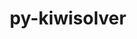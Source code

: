 ---
title: "py-kiwisolver"
layout: cache
categories: [package, develop]
meta: {"compilers": ["apple-clang@16.0.0", "gcc@11.1.0", "gcc@11.4.0", "gcc@13.2.0", "gcc@7.5.0", "intel-oneapi-compilers@2025.1.0"], "num_specs": 231, "num_specs_by_stack": {"data-vis-sdk": 18, "e4s-neoverse-v2": 36, "e4s-oneapi": 21, "e4s-rocm-external": 17, "hep": 21, "ml-darwin-aarch64-mps": 16, "ml-linux-aarch64-cpu": 18, "ml-linux-aarch64-cuda": 17, "ml-linux-x86_64-cpu": 17, "ml-linux-x86_64-cuda": 17, "radiuss": 18, "root": 231}, "oss": ["sequoia", "ubuntu18.04", "ubuntu20.04", "ubuntu22.04", "ubuntu24.04"], "platforms": ["darwin", "linux"], "stacks": ["data-vis-sdk", "e4s-neoverse-v2", "e4s-oneapi", "e4s-rocm-external", "hep", "ml-darwin-aarch64-mps", "ml-linux-aarch64-cpu", "ml-linux-aarch64-cuda", "ml-linux-x86_64-cpu", "ml-linux-x86_64-cuda", "radiuss", "root"], "targets": ["aarch64", "neoverse_v2", "x86_64_v3"], "versions": ["1.3.2", "1.4.8"]}
spec_details: [{"compiler": "intel-oneapi-compilers@2025.1.0", "hash": "222hm52f327ueoqvpzmkhxdfhthaye7q", "os": "ubuntu22.04", "platform": "linux", "size": "-", "stacks": ["e4s-oneapi", "root"], "target": "x86_64_v3", "variants": ["build_system=python_pip"], "versions": ["1.3.2"]}, {"compiler": "gcc@11.4.0", "hash": "22ic5zxxqjfqn3axjmutdqtbv7snd3wo", "os": "ubuntu22.04", "platform": "linux", "size": "-", "stacks": ["e4s-neoverse-v2", "root"], "target": "neoverse_v2", "variants": ["build_system=python_pip"], "versions": ["1.4.8"]}, {"compiler": "gcc@11.4.0", "hash": "24d5wtvwb6wgkpepnruopy5lfov7bbfx", "os": "ubuntu22.04", "platform": "linux", "size": "-", "stacks": ["root"], "target": "x86_64_v3", "variants": ["build_system=python_pip"], "versions": ["1.4.8"]}, {"compiler": "gcc@13.2.0", "hash": "2ffej4tlxbfpftcwcigqy3muv6phrgam", "os": "ubuntu24.04", "platform": "linux", "size": "-", "stacks": ["ml-linux-x86_64-cpu", "ml-linux-x86_64-cuda", "root"], "target": "x86_64_v3", "variants": ["build_system=python_pip"], "versions": ["1.4.8"]}, {"compiler": "gcc@11.4.0", "hash": "2hytec4l5rj3xa2ledoabllz43bmccb7", "os": "ubuntu22.04", "platform": "linux", "size": "-", "stacks": ["root"], "target": "x86_64_v3", "variants": ["build_system=python_pip"], "versions": ["1.4.8"]}, {"compiler": "gcc@11.4.0", "hash": "2mzdgewz4pt7ncjixf5izsymr4dkzk65", "os": "ubuntu22.04", "platform": "linux", "size": "-", "stacks": ["e4s-rocm-external", "root"], "target": "x86_64_v3", "variants": ["build_system=python_pip"], "versions": ["1.4.8"]}, {"compiler": "gcc@11.4.0", "hash": "2omsb32vajj4fuevx5miwcdj7deguckn", "os": "ubuntu22.04", "platform": "linux", "size": "-", "stacks": ["root"], "target": "x86_64_v3", "variants": ["build_system=python_pip"], "versions": ["1.4.8"]}, {"compiler": "gcc@11.4.0", "hash": "2t5j5jk4onq2sb2ahub22sy6vdk6nw4l", "os": "ubuntu22.04", "platform": "linux", "size": "-", "stacks": ["e4s-neoverse-v2", "root"], "target": "neoverse_v2", "variants": ["build_system=python_pip"], "versions": ["1.4.8"]}, {"compiler": "intel-oneapi-compilers@2025.1.0", "hash": "2vvquix4ljcn6mb57hnzv7jlfrrlyqo4", "os": "ubuntu22.04", "platform": "linux", "size": "-", "stacks": ["e4s-oneapi", "root"], "target": "x86_64_v3", "variants": ["build_system=python_pip"], "versions": ["1.4.8"]}, {"compiler": "apple-clang@16.0.0", "hash": "2xs4a2gcxl7dfmneximsm2wgbm6pv7v6", "os": "sequoia", "platform": "darwin", "size": "-", "stacks": ["ml-darwin-aarch64-mps", "root"], "target": "aarch64", "variants": ["build_system=python_pip"], "versions": ["1.4.8"]}, {"compiler": "gcc@11.4.0", "hash": "34kb2j3633byh7e3req57x3pa72iddvk", "os": "ubuntu22.04", "platform": "linux", "size": "-", "stacks": ["root"], "target": "x86_64_v3", "variants": ["build_system=python_pip"], "versions": ["1.4.8"]}, {"compiler": "gcc@11.4.0", "hash": "3bubgi6dwk2m5ey7zekaqekupqmizvlr", "os": "ubuntu22.04", "platform": "linux", "size": "-", "stacks": ["e4s-neoverse-v2", "root"], "target": "neoverse_v2", "variants": ["build_system=python_pip"], "versions": ["1.4.8"]}, {"compiler": "gcc@11.4.0", "hash": "3tg4rifjtx3bdkbbfxgwlmm77tqvt73i", "os": "ubuntu22.04", "platform": "linux", "size": "-", "stacks": ["e4s-neoverse-v2", "root"], "target": "neoverse_v2", "variants": ["build_system=python_pip"], "versions": ["1.4.8"]}, {"compiler": "gcc@11.1.0", "hash": "3tk57ichtdmql3fnd4rlqs6ufv24dvm6", "os": "ubuntu20.04", "platform": "linux", "size": "-", "stacks": ["data-vis-sdk", "root"], "target": "x86_64_v3", "variants": ["build_system=python_pip"], "versions": ["1.4.8"]}, {"compiler": "gcc@11.4.0", "hash": "4454wywomgddongqsyn52ti6dipkwyly", "os": "ubuntu22.04", "platform": "linux", "size": "-", "stacks": ["e4s-rocm-external", "root"], "target": "x86_64_v3", "variants": ["build_system=python_pip"], "versions": ["1.4.8"]}, {"compiler": "gcc@11.4.0", "hash": "465jb4qup35xeqfhioe6rtiys3kjfw6m", "os": "ubuntu22.04", "platform": "linux", "size": "-", "stacks": ["root"], "target": "x86_64_v3", "variants": ["build_system=python_pip"], "versions": ["1.4.8"]}, {"compiler": "gcc@7.5.0", "hash": "4fqttnr5pwygen5sm5dnbvhaptzlwj2h", "os": "ubuntu18.04", "platform": "linux", "size": "-", "stacks": ["radiuss", "root"], "target": "x86_64_v3", "variants": ["build_system=python_pip"], "versions": ["1.4.8"]}, {"compiler": "gcc@11.4.0", "hash": "4hp5trkz3qmjln2wkg4dgi6x5fj2an54", "os": "ubuntu22.04", "platform": "linux", "size": "-", "stacks": ["root"], "target": "x86_64_v3", "variants": ["build_system=python_pip"], "versions": ["1.4.8"]}, {"compiler": "intel-oneapi-compilers@2025.1.0", "hash": "4iivfrp6yalfmmomi7ifbxxbhcaaqfqf", "os": "ubuntu22.04", "platform": "linux", "size": "-", "stacks": ["e4s-oneapi", "root"], "target": "x86_64_v3", "variants": ["build_system=python_pip"], "versions": ["1.3.2"]}, {"compiler": "gcc@11.4.0", "hash": "4knaadcafqou624wer7lo3v4jxmf4zs3", "os": "ubuntu22.04", "platform": "linux", "size": "-", "stacks": ["e4s-rocm-external", "root"], "target": "x86_64_v3", "variants": ["build_system=python_pip"], "versions": ["1.4.8"]}, {"compiler": "gcc@11.4.0", "hash": "4yralaqawftjgm5f6ybvjni4u7btkgnx", "os": "ubuntu22.04", "platform": "linux", "size": "-", "stacks": ["root"], "target": "x86_64_v3", "variants": ["build_system=python_pip"], "versions": ["1.4.8"]}, {"compiler": "intel-oneapi-compilers@2025.1.0", "hash": "53jokzg2qrk367zwjhtyqqgqgc73uspg", "os": "ubuntu22.04", "platform": "linux", "size": "-", "stacks": ["e4s-oneapi", "root"], "target": "x86_64_v3", "variants": ["build_system=python_pip"], "versions": ["1.4.8"]}, {"compiler": "gcc@13.2.0", "hash": "5amfmjdkwt7lwbmnlucib5rewtwbehvw", "os": "ubuntu24.04", "platform": "linux", "size": "-", "stacks": ["ml-linux-aarch64-cpu", "ml-linux-aarch64-cuda", "root"], "target": "aarch64", "variants": ["build_system=python_pip"], "versions": ["1.4.8"]}, {"compiler": "gcc@13.2.0", "hash": "5cinsbqhrf32w22kvxf42vl456xvld6y", "os": "ubuntu24.04", "platform": "linux", "size": "-", "stacks": ["ml-linux-aarch64-cpu", "ml-linux-aarch64-cuda", "root"], "target": "aarch64", "variants": ["build_system=python_pip"], "versions": ["1.4.8"]}, {"compiler": "gcc@11.4.0", "hash": "5ddj6bs7hal6krhjv7swosj6e5idpk76", "os": "ubuntu22.04", "platform": "linux", "size": "-", "stacks": ["e4s-neoverse-v2", "root"], "target": "neoverse_v2", "variants": ["build_system=python_pip"], "versions": ["1.4.8"]}, {"compiler": "gcc@11.4.0", "hash": "5prm2nu5xsafdo6mnt4mztiydjvwwsjs", "os": "ubuntu22.04", "platform": "linux", "size": "-", "stacks": ["root"], "target": "x86_64_v3", "variants": ["build_system=python_pip"], "versions": ["1.4.8"]}, {"compiler": "gcc@11.4.0", "hash": "5xtiuvkjgfe2ck4l6vr3zktqifi4wm3i", "os": "ubuntu22.04", "platform": "linux", "size": "-", "stacks": ["hep", "root"], "target": "x86_64_v3", "variants": ["build_system=python_pip"], "versions": ["1.4.8"]}, {"compiler": "intel-oneapi-compilers@2025.1.0", "hash": "65q4ojvfnsji5xl4oqsxcxgh3qmlefvm", "os": "ubuntu22.04", "platform": "linux", "size": "-", "stacks": ["e4s-oneapi", "root"], "target": "x86_64_v3", "variants": ["build_system=python_pip"], "versions": ["1.3.2"]}, {"compiler": "gcc@11.4.0", "hash": "6e75cw2dw7uvc6qj2za5nvv7vylxuycw", "os": "ubuntu22.04", "platform": "linux", "size": "-", "stacks": ["e4s-neoverse-v2", "root"], "target": "neoverse_v2", "variants": ["build_system=python_pip"], "versions": ["1.4.8"]}, {"compiler": "gcc@11.4.0", "hash": "6gomnctgzzs5t2xxsf5snobuo3eo7ben", "os": "ubuntu22.04", "platform": "linux", "size": "-", "stacks": ["root"], "target": "x86_64_v3", "variants": ["build_system=python_pip"], "versions": ["1.4.8"]}, {"compiler": "gcc@13.2.0", "hash": "6hqfoq4dpu5kcrkvhe74p653p7zsr3mz", "os": "ubuntu24.04", "platform": "linux", "size": "-", "stacks": ["ml-linux-aarch64-cpu", "ml-linux-aarch64-cuda", "root"], "target": "aarch64", "variants": ["build_system=python_pip"], "versions": ["1.4.8"]}, {"compiler": "intel-oneapi-compilers@2025.1.0", "hash": "6kiokrcupyahy3ejaykctkgzalx3hna3", "os": "ubuntu22.04", "platform": "linux", "size": "-", "stacks": ["e4s-oneapi", "root"], "target": "x86_64_v3", "variants": ["build_system=python_pip"], "versions": ["1.4.8"]}, {"compiler": "gcc@11.4.0", "hash": "6r5a7erj5cjejhxxhpgu6jgm2jzolcgd", "os": "ubuntu22.04", "platform": "linux", "size": "-", "stacks": ["hep", "root"], "target": "x86_64_v3", "variants": ["build_system=python_pip"], "versions": ["1.4.8"]}, {"compiler": "gcc@13.2.0", "hash": "74jky6dl2yjydmv7ae7iddtihbb2d7yu", "os": "ubuntu24.04", "platform": "linux", "size": "-", "stacks": ["ml-linux-x86_64-cpu", "ml-linux-x86_64-cuda", "root"], "target": "x86_64_v3", "variants": ["build_system=python_pip"], "versions": ["1.4.8"]}, {"compiler": "intel-oneapi-compilers@2025.1.0", "hash": "75ipr3tjn4afmlrpkswcwq4pjkyodowx", "os": "ubuntu22.04", "platform": "linux", "size": "-", "stacks": ["e4s-oneapi", "root"], "target": "x86_64_v3", "variants": ["build_system=python_pip"], "versions": ["1.3.2"]}, {"compiler": "intel-oneapi-compilers@2025.1.0", "hash": "7ayu3prx7zypxrhohbfw54qbarv72tlm", "os": "ubuntu22.04", "platform": "linux", "size": "-", "stacks": ["e4s-oneapi", "root"], "target": "x86_64_v3", "variants": ["build_system=python_pip"], "versions": ["1.4.8"]}, {"compiler": "gcc@11.4.0", "hash": "7cu4fzc7md2l3rnjkyqcp7pkvztaum6r", "os": "ubuntu22.04", "platform": "linux", "size": "-", "stacks": ["e4s-neoverse-v2", "root"], "target": "neoverse_v2", "variants": ["build_system=python_pip"], "versions": ["1.4.8"]}, {"compiler": "gcc@13.2.0", "hash": "7h7gcxriudjvrgr42gu2u4f23ov57khp", "os": "ubuntu24.04", "platform": "linux", "size": "-", "stacks": ["ml-linux-aarch64-cpu", "ml-linux-aarch64-cuda", "root"], "target": "aarch64", "variants": ["build_system=python_pip"], "versions": ["1.4.8"]}, {"compiler": "gcc@11.1.0", "hash": "7i5egxhbmcd2pgcxfk7laafrpz5n5et5", "os": "ubuntu20.04", "platform": "linux", "size": "-", "stacks": ["data-vis-sdk", "root"], "target": "x86_64_v3", "variants": ["build_system=python_pip"], "versions": ["1.4.8"]}, {"compiler": "gcc@13.2.0", "hash": "7qdwikbvcysbvmp5uyx3pvnfb7p5gul4", "os": "ubuntu24.04", "platform": "linux", "size": "-", "stacks": ["ml-linux-x86_64-cpu", "ml-linux-x86_64-cuda", "root"], "target": "x86_64_v3", "variants": ["build_system=python_pip"], "versions": ["1.4.8"]}, {"compiler": "gcc@11.4.0", "hash": "7swbndibyqoyxsmuurayg7mfkbbrlgos", "os": "ubuntu22.04", "platform": "linux", "size": "-", "stacks": ["e4s-neoverse-v2", "root"], "target": "neoverse_v2", "variants": ["build_system=python_pip"], "versions": ["1.4.8"]}, {"compiler": "gcc@7.5.0", "hash": "7t6okpuciutiicvn6ocxz23mysxtlbr2", "os": "ubuntu18.04", "platform": "linux", "size": "-", "stacks": ["radiuss", "root"], "target": "x86_64_v3", "variants": ["build_system=python_pip"], "versions": ["1.4.8"]}, {"compiler": "apple-clang@16.0.0", "hash": "7wnwf4daav7stiyjep4ik3czirj3kvjr", "os": "sequoia", "platform": "darwin", "size": "-", "stacks": ["ml-darwin-aarch64-mps", "root"], "target": "aarch64", "variants": ["build_system=python_pip"], "versions": ["1.4.8"]}, {"compiler": "gcc@11.4.0", "hash": "7wudihxipolidw6qq6ce5ge3mat43jwz", "os": "ubuntu22.04", "platform": "linux", "size": "-", "stacks": ["root"], "target": "x86_64_v3", "variants": ["build_system=python_pip"], "versions": ["1.4.8"]}, {"compiler": "gcc@11.4.0", "hash": "a2egofreqxxq7wrcxvzvl6lzskasktlw", "os": "ubuntu22.04", "platform": "linux", "size": "-", "stacks": ["hep", "root"], "target": "x86_64_v3", "variants": ["build_system=python_pip"], "versions": ["1.4.8"]}, {"compiler": "gcc@11.4.0", "hash": "ahthzlsxd4fvzk2bjpppy24vrc2rgodm", "os": "ubuntu22.04", "platform": "linux", "size": "-", "stacks": ["hep", "root"], "target": "x86_64_v3", "variants": ["build_system=python_pip"], "versions": ["1.4.8"]}, {"compiler": "gcc@7.5.0", "hash": "aphshdormjtjbf4uhndwag2whu66nawt", "os": "ubuntu18.04", "platform": "linux", "size": "-", "stacks": ["radiuss", "root"], "target": "x86_64_v3", "variants": ["build_system=python_pip"], "versions": ["1.4.8"]}, {"compiler": "gcc@11.4.0", "hash": "baczadk6hflxave4bepjo6hgvvlw3i6m", "os": "ubuntu22.04", "platform": "linux", "size": "-", "stacks": ["root"], "target": "x86_64_v3", "variants": ["build_system=python_pip"], "versions": ["1.4.8"]}, {"compiler": "gcc@13.2.0", "hash": "bfjwvwusvq3lnyptxvk5kh6rcv7hmxpn", "os": "ubuntu24.04", "platform": "linux", "size": "-", "stacks": ["ml-linux-aarch64-cpu", "ml-linux-aarch64-cuda", "root"], "target": "aarch64", "variants": ["build_system=python_pip"], "versions": ["1.4.8"]}, {"compiler": "apple-clang@16.0.0", "hash": "bh5cu2awful5cggyxpuin6s53jebonsr", "os": "sequoia", "platform": "darwin", "size": "-", "stacks": ["ml-darwin-aarch64-mps", "root"], "target": "aarch64", "variants": ["build_system=python_pip"], "versions": ["1.4.8"]}, {"compiler": "gcc@11.4.0", "hash": "bh5lixy5v4wti273j2q2mdxsz2awynro", "os": "ubuntu22.04", "platform": "linux", "size": "-", "stacks": ["e4s-neoverse-v2", "root"], "target": "neoverse_v2", "variants": ["build_system=python_pip"], "versions": ["1.4.8"]}, {"compiler": "gcc@11.4.0", "hash": "bq3rz37hsp522eearwaucpbal77z2yfe", "os": "ubuntu22.04", "platform": "linux", "size": "-", "stacks": ["root"], "target": "x86_64_v3", "variants": ["build_system=python_pip"], "versions": ["1.4.8"]}, {"compiler": "gcc@13.2.0", "hash": "bq7josfcccj4t4qh3xo6yr3gewvj47pg", "os": "ubuntu24.04", "platform": "linux", "size": "-", "stacks": ["ml-linux-aarch64-cpu", "ml-linux-aarch64-cuda", "root"], "target": "aarch64", "variants": ["build_system=python_pip"], "versions": ["1.4.8"]}, {"compiler": "gcc@13.2.0", "hash": "br4vbk7fhy72lq6oirx7yoehcikkgjlq", "os": "ubuntu24.04", "platform": "linux", "size": "-", "stacks": ["ml-linux-x86_64-cpu", "ml-linux-x86_64-cuda", "root"], "target": "x86_64_v3", "variants": ["build_system=python_pip"], "versions": ["1.4.8"]}, {"compiler": "gcc@11.1.0", "hash": "ca3qvne655souov73anq4g3gbrwmjx6y", "os": "ubuntu20.04", "platform": "linux", "size": "-", "stacks": ["data-vis-sdk", "root"], "target": "x86_64_v3", "variants": ["build_system=python_pip"], "versions": ["1.4.8"]}, {"compiler": "gcc@13.2.0", "hash": "cawxmhrh32fjlhhjefrigzmkbh3vxtqk", "os": "ubuntu24.04", "platform": "linux", "size": "-", "stacks": ["ml-linux-x86_64-cpu", "ml-linux-x86_64-cuda", "root"], "target": "x86_64_v3", "variants": ["build_system=python_pip"], "versions": ["1.4.8"]}, {"compiler": "gcc@11.4.0", "hash": "cjz66lbgf4gqwx7hptxh7kg3e7rja4sz", "os": "ubuntu22.04", "platform": "linux", "size": "-", "stacks": ["hep", "root"], "target": "x86_64_v3", "variants": ["build_system=python_pip"], "versions": ["1.4.8"]}, {"compiler": "gcc@7.5.0", "hash": "clljjyzt6x6qwc6pfow76ycjs6y4mxlq", "os": "ubuntu18.04", "platform": "linux", "size": "-", "stacks": ["radiuss", "root"], "target": "x86_64_v3", "variants": ["build_system=python_pip"], "versions": ["1.4.8"]}, {"compiler": "gcc@11.4.0", "hash": "clnfltqe7ifvztwvkdoowjarps3al57e", "os": "ubuntu22.04", "platform": "linux", "size": "-", "stacks": ["e4s-neoverse-v2", "root"], "target": "neoverse_v2", "variants": ["build_system=python_pip"], "versions": ["1.4.8"]}, {"compiler": "gcc@11.4.0", "hash": "cmaqjcjjnfbhoainhgc24cu6b5detp2r", "os": "ubuntu22.04", "platform": "linux", "size": "-", "stacks": ["e4s-neoverse-v2", "root"], "target": "neoverse_v2", "variants": ["build_system=python_pip"], "versions": ["1.4.8"]}, {"compiler": "apple-clang@16.0.0", "hash": "cyqrzcnbmizxt25lxcpluf2mhui2fiqz", "os": "sequoia", "platform": "darwin", "size": "-", "stacks": ["ml-darwin-aarch64-mps", "root"], "target": "aarch64", "variants": ["build_system=python_pip"], "versions": ["1.4.8"]}, {"compiler": "gcc@11.4.0", "hash": "d22glwl4gpl4ykmhtnbyozoh3lby232z", "os": "ubuntu22.04", "platform": "linux", "size": "-", "stacks": ["e4s-neoverse-v2", "root"], "target": "neoverse_v2", "variants": ["build_system=python_pip"], "versions": ["1.4.8"]}, {"compiler": "gcc@11.4.0", "hash": "dbz6u3k3ojphu32mt5opqmtzpvjfh4xt", "os": "ubuntu22.04", "platform": "linux", "size": "-", "stacks": ["root"], "target": "x86_64_v3", "variants": ["build_system=python_pip"], "versions": ["1.4.8"]}, {"compiler": "gcc@11.1.0", "hash": "dgmdyjf33guyaohfxcipmsyfn73sc4kd", "os": "ubuntu20.04", "platform": "linux", "size": "-", "stacks": ["data-vis-sdk", "root"], "target": "x86_64_v3", "variants": ["build_system=python_pip"], "versions": ["1.4.8"]}, {"compiler": "apple-clang@16.0.0", "hash": "dlaa6rbxjguwdtjseyf57i3i2cnmjqne", "os": "sequoia", "platform": "darwin", "size": "-", "stacks": ["ml-darwin-aarch64-mps", "root"], "target": "aarch64", "variants": ["build_system=python_pip"], "versions": ["1.4.8"]}, {"compiler": "gcc@11.4.0", "hash": "dnuyylw3tukbfkwsl7i7sbxv4ey6curp", "os": "ubuntu22.04", "platform": "linux", "size": "-", "stacks": ["hep", "root"], "target": "x86_64_v3", "variants": ["build_system=python_pip"], "versions": ["1.4.8"]}, {"compiler": "gcc@11.4.0", "hash": "dpxvenozyjbsfza6sknxi23ufrj5dzry", "os": "ubuntu22.04", "platform": "linux", "size": "-", "stacks": ["e4s-neoverse-v2", "root"], "target": "neoverse_v2", "variants": ["build_system=python_pip"], "versions": ["1.4.8"]}, {"compiler": "gcc@11.4.0", "hash": "dtpimvemihena5b7ak5xc7d3z6fk4b5z", "os": "ubuntu22.04", "platform": "linux", "size": "-", "stacks": ["hep", "root"], "target": "x86_64_v3", "variants": ["build_system=python_pip"], "versions": ["1.4.8"]}, {"compiler": "apple-clang@16.0.0", "hash": "dzu3wg3qa5yrppiiivrfynplqi5p6ytb", "os": "sequoia", "platform": "darwin", "size": "-", "stacks": ["ml-darwin-aarch64-mps", "root"], "target": "aarch64", "variants": ["build_system=python_pip"], "versions": ["1.4.8"]}, {"compiler": "gcc@11.1.0", "hash": "e32ugk4ikf5opc3maj462pfgzlumydo6", "os": "ubuntu20.04", "platform": "linux", "size": "-", "stacks": ["data-vis-sdk", "root"], "target": "x86_64_v3", "variants": ["build_system=python_pip"], "versions": ["1.4.8"]}, {"compiler": "apple-clang@16.0.0", "hash": "e4tv6e6hz5g7jfs6ops4fvt7i42laeuz", "os": "sequoia", "platform": "darwin", "size": "-", "stacks": ["ml-darwin-aarch64-mps", "root"], "target": "aarch64", "variants": ["build_system=python_pip"], "versions": ["1.4.8"]}, {"compiler": "gcc@11.4.0", "hash": "eljeinyfzirzukxy3wicbnfvskrcil3d", "os": "ubuntu22.04", "platform": "linux", "size": "-", "stacks": ["hep", "root"], "target": "x86_64_v3", "variants": ["build_system=python_pip"], "versions": ["1.4.8"]}, {"compiler": "gcc@7.5.0", "hash": "eoqb6oq46dfmmrfjkqgc4emgvte6kfq3", "os": "ubuntu18.04", "platform": "linux", "size": "-", "stacks": ["radiuss", "root"], "target": "x86_64_v3", "variants": ["build_system=python_pip"], "versions": ["1.4.8"]}, {"compiler": "gcc@11.4.0", "hash": "eqdrfeniy7dg3nyqspch4p6bluzl2kme", "os": "ubuntu22.04", "platform": "linux", "size": "-", "stacks": ["e4s-neoverse-v2", "root"], "target": "neoverse_v2", "variants": ["build_system=python_pip"], "versions": ["1.4.8"]}, {"compiler": "gcc@11.4.0", "hash": "ey7te5tdv2g6pal6cuurbzevel7h72xo", "os": "ubuntu22.04", "platform": "linux", "size": "-", "stacks": ["root"], "target": "x86_64_v3", "variants": ["build_system=python_pip"], "versions": ["1.4.8"]}, {"compiler": "gcc@11.4.0", "hash": "f64g5mlzjiipbvyybi3er6c3n37hm5mm", "os": "ubuntu22.04", "platform": "linux", "size": "-", "stacks": ["e4s-neoverse-v2", "root"], "target": "neoverse_v2", "variants": ["build_system=python_pip"], "versions": ["1.4.8"]}, {"compiler": "gcc@11.4.0", "hash": "fobqfw7ynratrk2b6nysfpkiyhbv2gf2", "os": "ubuntu22.04", "platform": "linux", "size": "-", "stacks": ["root"], "target": "x86_64_v3", "variants": ["build_system=python_pip"], "versions": ["1.4.8"]}, {"compiler": "apple-clang@16.0.0", "hash": "fw4jthc7fkfavzkqvwy5o7ybr2nxwuau", "os": "sequoia", "platform": "darwin", "size": "-", "stacks": ["ml-darwin-aarch64-mps", "root"], "target": "aarch64", "variants": ["build_system=python_pip"], "versions": ["1.4.8"]}, {"compiler": "apple-clang@16.0.0", "hash": "gpzbi5l4blx3ckfd4rgoja5gq7geyqcb", "os": "sequoia", "platform": "darwin", "size": "-", "stacks": ["ml-darwin-aarch64-mps", "root"], "target": "aarch64", "variants": ["build_system=python_pip"], "versions": ["1.4.8"]}, {"compiler": "gcc@13.2.0", "hash": "guoimn7tmwjhjtzi4ervswoqbvl75b25", "os": "ubuntu24.04", "platform": "linux", "size": "-", "stacks": ["ml-linux-aarch64-cpu", "ml-linux-aarch64-cuda", "root"], "target": "aarch64", "variants": ["build_system=python_pip"], "versions": ["1.4.8"]}, {"compiler": "gcc@11.4.0", "hash": "gvhxn7nvl2zwpba7tzjvtmp4t4o4odxr", "os": "ubuntu22.04", "platform": "linux", "size": "-", "stacks": ["root"], "target": "x86_64_v3", "variants": ["build_system=python_pip"], "versions": ["1.4.8"]}, {"compiler": "gcc@11.4.0", "hash": "h2xj2dnjvxxapoks2ugodshr6n2f6r5e", "os": "ubuntu22.04", "platform": "linux", "size": "-", "stacks": ["e4s-rocm-external", "root"], "target": "x86_64_v3", "variants": ["build_system=python_pip"], "versions": ["1.4.8"]}, {"compiler": "gcc@11.4.0", "hash": "h3ao4aqwbr3xait72fx6ce3xz4budk4z", "os": "ubuntu22.04", "platform": "linux", "size": "-", "stacks": ["e4s-neoverse-v2", "root"], "target": "neoverse_v2", "variants": ["build_system=python_pip"], "versions": ["1.4.8"]}, {"compiler": "gcc@13.2.0", "hash": "h4nolevvdvl4ozlc3bjemz3r67kogp5j", "os": "ubuntu24.04", "platform": "linux", "size": "-", "stacks": ["ml-linux-aarch64-cpu", "ml-linux-aarch64-cuda", "root"], "target": "aarch64", "variants": ["build_system=python_pip"], "versions": ["1.4.8"]}, {"compiler": "gcc@11.4.0", "hash": "h5eg37iwduxzgrt3z4befojtavbuv26z", "os": "ubuntu22.04", "platform": "linux", "size": "-", "stacks": ["root"], "target": "x86_64_v3", "variants": ["build_system=python_pip"], "versions": ["1.4.8"]}, {"compiler": "gcc@11.4.0", "hash": "hah25hg5kvjvivuq7n5y7jfxqjgovoph", "os": "ubuntu22.04", "platform": "linux", "size": "-", "stacks": ["e4s-neoverse-v2", "root"], "target": "neoverse_v2", "variants": ["build_system=python_pip"], "versions": ["1.4.8"]}, {"compiler": "gcc@13.2.0", "hash": "hb2ofrrpfuqktqwzdr3beu2afdeoiahc", "os": "ubuntu24.04", "platform": "linux", "size": "-", "stacks": ["ml-linux-aarch64-cpu", "ml-linux-aarch64-cuda", "root"], "target": "aarch64", "variants": ["build_system=python_pip"], "versions": ["1.4.8"]}, {"compiler": "gcc@11.4.0", "hash": "hco73oy4s7tvywphj7s23huow7b2z3ya", "os": "ubuntu22.04", "platform": "linux", "size": "-", "stacks": ["root"], "target": "x86_64_v3", "variants": ["build_system=python_pip"], "versions": ["1.4.8"]}, {"compiler": "gcc@11.4.0", "hash": "hfs2p6r6trhwbfbaaukosjkhhklevvsl", "os": "ubuntu22.04", "platform": "linux", "size": "-", "stacks": ["hep", "root"], "target": "x86_64_v3", "variants": ["build_system=python_pip"], "versions": ["1.4.8"]}, {"compiler": "gcc@13.2.0", "hash": "hh4loqhkzzattzdhqrkzmmtlebvhu4zw", "os": "ubuntu24.04", "platform": "linux", "size": "-", "stacks": ["ml-linux-aarch64-cpu", "ml-linux-aarch64-cuda", "root"], "target": "aarch64", "variants": ["build_system=python_pip"], "versions": ["1.4.8"]}, {"compiler": "gcc@11.4.0", "hash": "hjfdx4qlzgecwo2kba5jnnp242pr2xvd", "os": "ubuntu22.04", "platform": "linux", "size": "-", "stacks": ["root"], "target": "x86_64_v3", "variants": ["build_system=python_pip"], "versions": ["1.4.8"]}, {"compiler": "gcc@11.4.0", "hash": "hnucr64whkwkmhh5vwvvypsnyejbnuxm", "os": "ubuntu22.04", "platform": "linux", "size": "-", "stacks": ["hep", "root"], "target": "x86_64_v3", "variants": ["build_system=python_pip"], "versions": ["1.4.8"]}, {"compiler": "gcc@11.4.0", "hash": "i3omivlqysjxch45j2zaioxwob5kclab", "os": "ubuntu22.04", "platform": "linux", "size": "-", "stacks": ["hep", "root"], "target": "x86_64_v3", "variants": ["build_system=python_pip"], "versions": ["1.4.8"]}, {"compiler": "gcc@7.5.0", "hash": "i63iqwuig3ufgmkflcc7rk47j6kouidp", "os": "ubuntu18.04", "platform": "linux", "size": "-", "stacks": ["radiuss", "root"], "target": "x86_64_v3", "variants": ["build_system=python_pip"], "versions": ["1.4.8"]}, {"compiler": "gcc@11.4.0", "hash": "ihe4nyhxcm37clufzpaf5xvkhlbcek3h", "os": "ubuntu22.04", "platform": "linux", "size": "-", "stacks": ["hep", "root"], "target": "x86_64_v3", "variants": ["build_system=python_pip"], "versions": ["1.4.8"]}, {"compiler": "gcc@11.4.0", "hash": "iiepqz4ki5rvezjieebvldvelhz2m2pk", "os": "ubuntu22.04", "platform": "linux", "size": "-", "stacks": ["hep", "root"], "target": "x86_64_v3", "variants": ["build_system=python_pip"], "versions": ["1.4.8"]}, {"compiler": "gcc@7.5.0", "hash": "irl4dwzhgaefq3azbekiw3xc75sebq5c", "os": "ubuntu18.04", "platform": "linux", "size": "-", "stacks": ["radiuss", "root"], "target": "x86_64_v3", "variants": ["build_system=python_pip"], "versions": ["1.4.8"]}, {"compiler": "gcc@11.4.0", "hash": "is6vj4z5j7iimvx3kr2s5yuwlub3fxxn", "os": "ubuntu22.04", "platform": "linux", "size": "-", "stacks": ["hep", "root"], "target": "x86_64_v3", "variants": ["build_system=python_pip"], "versions": ["1.4.8"]}, {"compiler": "gcc@13.2.0", "hash": "ivsvz2norp6ueb6xcnsgshnfvut64d4d", "os": "ubuntu24.04", "platform": "linux", "size": "-", "stacks": ["ml-linux-x86_64-cpu", "ml-linux-x86_64-cuda", "root"], "target": "x86_64_v3", "variants": ["build_system=python_pip"], "versions": ["1.4.8"]}, {"compiler": "gcc@11.4.0", "hash": "ix7jc6bkd73uudm57ahvcleauyg4ssoq", "os": "ubuntu22.04", "platform": "linux", "size": "-", "stacks": ["root"], "target": "x86_64_v3", "variants": ["build_system=python_pip"], "versions": ["1.4.8"]}, {"compiler": "gcc@11.1.0", "hash": "iy2n5cyz5aoite5r6gl5ycyyxs3wv7ph", "os": "ubuntu20.04", "platform": "linux", "size": "-", "stacks": ["data-vis-sdk", "root"], "target": "x86_64_v3", "variants": ["build_system=python_pip"], "versions": ["1.4.8"]}, {"compiler": "gcc@7.5.0", "hash": "izgs3r62zft6qmorxlnp4ujk2wx6tbdj", "os": "ubuntu18.04", "platform": "linux", "size": "-", "stacks": ["radiuss", "root"], "target": "x86_64_v3", "variants": ["build_system=python_pip"], "versions": ["1.4.8"]}, {"compiler": "gcc@13.2.0", "hash": "j4back5fxnjwbfgcbwvbvu6mtxhvsphh", "os": "ubuntu24.04", "platform": "linux", "size": "-", "stacks": ["ml-linux-aarch64-cpu", "ml-linux-aarch64-cuda", "root"], "target": "aarch64", "variants": ["build_system=python_pip"], "versions": ["1.4.8"]}, {"compiler": "gcc@11.4.0", "hash": "j4cocwf7mbz24qw7widzhzhulyohsowd", "os": "ubuntu22.04", "platform": "linux", "size": "-", "stacks": ["root"], "target": "x86_64_v3", "variants": ["build_system=python_pip"], "versions": ["1.4.8"]}, {"compiler": "gcc@13.2.0", "hash": "j4mkzp4w2ugrurk2rucgauezieg7iyki", "os": "ubuntu24.04", "platform": "linux", "size": "-", "stacks": ["ml-linux-aarch64-cpu", "ml-linux-aarch64-cuda", "root"], "target": "aarch64", "variants": ["build_system=python_pip"], "versions": ["1.4.8"]}, {"compiler": "gcc@11.4.0", "hash": "ja6fs6tz2fcbg5fqxeprp7mrkzaigfhe", "os": "ubuntu22.04", "platform": "linux", "size": "-", "stacks": ["e4s-rocm-external", "root"], "target": "x86_64_v3", "variants": ["build_system=python_pip"], "versions": ["1.4.8"]}, {"compiler": "gcc@13.2.0", "hash": "je42vtax7uuemi2py55sxjyu7k7pzfkg", "os": "ubuntu24.04", "platform": "linux", "size": "-", "stacks": ["ml-linux-x86_64-cpu", "ml-linux-x86_64-cuda", "root"], "target": "x86_64_v3", "variants": ["build_system=python_pip"], "versions": ["1.4.8"]}, {"compiler": "gcc@7.5.0", "hash": "jjlbvkwbd5umnn4mealsvpgn5c2s6sre", "os": "ubuntu18.04", "platform": "linux", "size": "-", "stacks": ["radiuss", "root"], "target": "x86_64_v3", "variants": ["build_system=python_pip"], "versions": ["1.4.8"]}, {"compiler": "gcc@11.4.0", "hash": "jol4ijpje7cw2akl6r2ocifcde4gxnj4", "os": "ubuntu22.04", "platform": "linux", "size": "-", "stacks": ["e4s-neoverse-v2", "root"], "target": "neoverse_v2", "variants": ["build_system=python_pip"], "versions": ["1.4.8"]}, {"compiler": "gcc@11.4.0", "hash": "k4pnrqduqio5gdfqd3xc7y4oti73wzib", "os": "ubuntu22.04", "platform": "linux", "size": "-", "stacks": ["e4s-neoverse-v2", "root"], "target": "neoverse_v2", "variants": ["build_system=python_pip"], "versions": ["1.4.8"]}, {"compiler": "gcc@11.4.0", "hash": "k5cwqg2gplpqrh44qync5sgya2kkg4eq", "os": "ubuntu22.04", "platform": "linux", "size": "-", "stacks": ["e4s-rocm-external", "root"], "target": "x86_64_v3", "variants": ["build_system=python_pip"], "versions": ["1.4.8"]}, {"compiler": "gcc@11.1.0", "hash": "k5pkqhg3baceuwmlhargqz7sxnmml6ga", "os": "ubuntu20.04", "platform": "linux", "size": "-", "stacks": ["data-vis-sdk", "root"], "target": "x86_64_v3", "variants": ["build_system=python_pip"], "versions": ["1.4.8"]}, {"compiler": "apple-clang@16.0.0", "hash": "k5y6yg6bb32gvp6xqepy2jduygm4evog", "os": "sequoia", "platform": "darwin", "size": "-", "stacks": ["ml-darwin-aarch64-mps", "root"], "target": "aarch64", "variants": ["build_system=python_pip"], "versions": ["1.4.8"]}, {"compiler": "gcc@13.2.0", "hash": "k7jwdc2ouefvc2ejrwr3vdj2s2hx342c", "os": "ubuntu24.04", "platform": "linux", "size": "-", "stacks": ["ml-linux-aarch64-cpu", "ml-linux-aarch64-cuda", "root"], "target": "aarch64", "variants": ["build_system=python_pip"], "versions": ["1.4.8"]}, {"compiler": "intel-oneapi-compilers@2025.1.0", "hash": "kjsubbknrxhrk7ztcwx6jq553sw4qry4", "os": "ubuntu22.04", "platform": "linux", "size": "-", "stacks": ["e4s-oneapi", "root"], "target": "x86_64_v3", "variants": ["build_system=python_pip"], "versions": ["1.4.8"]}, {"compiler": "gcc@13.2.0", "hash": "kkarr5xmeruvpgo5gkf2povxwrkpduhp", "os": "ubuntu24.04", "platform": "linux", "size": "-", "stacks": ["ml-linux-x86_64-cpu", "ml-linux-x86_64-cuda", "root"], "target": "x86_64_v3", "variants": ["build_system=python_pip"], "versions": ["1.4.8"]}, {"compiler": "gcc@11.1.0", "hash": "krxajo7d6ehreyhbmdbzh34wljfctiyg", "os": "ubuntu20.04", "platform": "linux", "size": "-", "stacks": ["data-vis-sdk", "root"], "target": "x86_64_v3", "variants": ["build_system=python_pip"], "versions": ["1.4.8"]}, {"compiler": "gcc@11.4.0", "hash": "ktafssubl27crbwfgos67gvbvxj74fko", "os": "ubuntu22.04", "platform": "linux", "size": "-", "stacks": ["e4s-neoverse-v2", "root"], "target": "neoverse_v2", "variants": ["build_system=python_pip"], "versions": ["1.4.8"]}, {"compiler": "gcc@11.4.0", "hash": "kyhclvluq3rw757ibqa6ak2zt6qnombf", "os": "ubuntu22.04", "platform": "linux", "size": "-", "stacks": ["e4s-neoverse-v2", "root"], "target": "neoverse_v2", "variants": ["build_system=python_pip"], "versions": ["1.4.8"]}, {"compiler": "gcc@11.1.0", "hash": "kz5cendwb2pwpuo6xotru65p32krfnka", "os": "ubuntu20.04", "platform": "linux", "size": "-", "stacks": ["data-vis-sdk", "root"], "target": "x86_64_v3", "variants": ["build_system=python_pip"], "versions": ["1.4.8"]}, {"compiler": "gcc@13.2.0", "hash": "l67rmfky2ytldco5evv7aqan3xg7bxj6", "os": "ubuntu24.04", "platform": "linux", "size": "-", "stacks": ["ml-linux-x86_64-cpu", "ml-linux-x86_64-cuda", "root"], "target": "x86_64_v3", "variants": ["build_system=python_pip"], "versions": ["1.4.8"]}, {"compiler": "gcc@7.5.0", "hash": "la5up7ijh7xegvlgk2jkfwcq533nwa2n", "os": "ubuntu18.04", "platform": "linux", "size": "-", "stacks": ["radiuss", "root"], "target": "x86_64_v3", "variants": ["build_system=python_pip"], "versions": ["1.4.8"]}, {"compiler": "gcc@11.4.0", "hash": "lyahzq4sjdfnzz2bzhbbbiz6rdyejxsw", "os": "ubuntu22.04", "platform": "linux", "size": "-", "stacks": ["hep", "root"], "target": "x86_64_v3", "variants": ["build_system=python_pip"], "versions": ["1.4.8"]}, {"compiler": "gcc@11.4.0", "hash": "lzkic5oar7uiiw6mjgjhkg5ervfudv4g", "os": "ubuntu22.04", "platform": "linux", "size": "-", "stacks": ["hep", "root"], "target": "x86_64_v3", "variants": ["build_system=python_pip"], "versions": ["1.4.8"]}, {"compiler": "apple-clang@16.0.0", "hash": "m4itl4sgpduiveiwyoma2c4vjbgegctv", "os": "sequoia", "platform": "darwin", "size": "-", "stacks": ["ml-darwin-aarch64-mps", "root"], "target": "aarch64", "variants": ["build_system=python_pip"], "versions": ["1.4.8"]}, {"compiler": "gcc@11.4.0", "hash": "m7baplrm7krkiinplmcf3zrbw5rw4kdm", "os": "ubuntu22.04", "platform": "linux", "size": "-", "stacks": ["e4s-rocm-external", "root"], "target": "x86_64_v3", "variants": ["build_system=python_pip"], "versions": ["1.4.8"]}, {"compiler": "gcc@11.1.0", "hash": "mbdlu2wzbz7363e6ucilssnbydkdpuft", "os": "ubuntu20.04", "platform": "linux", "size": "-", "stacks": ["data-vis-sdk", "root"], "target": "x86_64_v3", "variants": ["build_system=python_pip"], "versions": ["1.4.8"]}, {"compiler": "gcc@11.4.0", "hash": "mgb6ubiicbzjz56wyyiox2bjic6q3sk2", "os": "ubuntu22.04", "platform": "linux", "size": "-", "stacks": ["e4s-rocm-external", "root"], "target": "x86_64_v3", "variants": ["build_system=python_pip"], "versions": ["1.4.8"]}, {"compiler": "intel-oneapi-compilers@2025.1.0", "hash": "mkjoroegawqz3vrgirzpqzmpqf5rin46", "os": "ubuntu22.04", "platform": "linux", "size": "-", "stacks": ["e4s-oneapi", "root"], "target": "x86_64_v3", "variants": ["build_system=python_pip"], "versions": ["1.3.2"]}, {"compiler": "gcc@11.4.0", "hash": "mm3dhhaut4negtiplssrrghifi3h26k6", "os": "ubuntu22.04", "platform": "linux", "size": "-", "stacks": ["root"], "target": "x86_64_v3", "variants": ["build_system=python_pip"], "versions": ["1.4.8"]}, {"compiler": "intel-oneapi-compilers@2025.1.0", "hash": "mpieia7w7nto5de5mupltig2cjgq65ia", "os": "ubuntu22.04", "platform": "linux", "size": "-", "stacks": ["e4s-oneapi", "root"], "target": "x86_64_v3", "variants": ["build_system=python_pip"], "versions": ["1.4.8"]}, {"compiler": "intel-oneapi-compilers@2025.1.0", "hash": "mpvygoecqyidcc23zuxzsaf7rgl4pq7o", "os": "ubuntu22.04", "platform": "linux", "size": "-", "stacks": ["e4s-oneapi", "root"], "target": "x86_64_v3", "variants": ["build_system=python_pip"], "versions": ["1.4.8"]}, {"compiler": "gcc@11.4.0", "hash": "msltwzwb36wsoufttrpydbhi44hplmlk", "os": "ubuntu22.04", "platform": "linux", "size": "-", "stacks": ["e4s-neoverse-v2", "root"], "target": "neoverse_v2", "variants": ["build_system=python_pip"], "versions": ["1.4.8"]}, {"compiler": "gcc@11.4.0", "hash": "mylvjong54lv2zsaxmsii3jyi2gyampr", "os": "ubuntu22.04", "platform": "linux", "size": "-", "stacks": ["e4s-neoverse-v2", "root"], "target": "neoverse_v2", "variants": ["build_system=python_pip"], "versions": ["1.4.8"]}, {"compiler": "gcc@11.4.0", "hash": "nbl4ytnqxln4ydidjohtvz2s6zt74qk7", "os": "ubuntu22.04", "platform": "linux", "size": "-", "stacks": ["e4s-neoverse-v2", "root"], "target": "neoverse_v2", "variants": ["build_system=python_pip"], "versions": ["1.4.8"]}, {"compiler": "gcc@11.4.0", "hash": "nhah5wszol4bmd5b7xwvrxap66c5gymh", "os": "ubuntu22.04", "platform": "linux", "size": "-", "stacks": ["root"], "target": "x86_64_v3", "variants": ["build_system=python_pip"], "versions": ["1.4.8"]}, {"compiler": "gcc@11.4.0", "hash": "noyuajw7djwupth37pnjwqogcl5oo5tj", "os": "ubuntu22.04", "platform": "linux", "size": "-", "stacks": ["root"], "target": "x86_64_v3", "variants": ["build_system=python_pip"], "versions": ["1.4.8"]}, {"compiler": "gcc@11.4.0", "hash": "npjxwvc66oq7rmspt5lbbvl4dasssx7j", "os": "ubuntu22.04", "platform": "linux", "size": "-", "stacks": ["root"], "target": "x86_64_v3", "variants": ["build_system=python_pip"], "versions": ["1.4.8"]}, {"compiler": "gcc@11.1.0", "hash": "o2bcw5yd2trbalswv7vjjpp7qfj3ln36", "os": "ubuntu20.04", "platform": "linux", "size": "-", "stacks": ["data-vis-sdk", "root"], "target": "x86_64_v3", "variants": ["build_system=python_pip"], "versions": ["1.4.8"]}, {"compiler": "gcc@13.2.0", "hash": "ocn2lbbngxqh7p5ojr2gcwmsr7kqyb5a", "os": "ubuntu24.04", "platform": "linux", "size": "-", "stacks": ["ml-linux-x86_64-cpu", "ml-linux-x86_64-cuda", "root"], "target": "x86_64_v3", "variants": ["build_system=python_pip"], "versions": ["1.4.8"]}, {"compiler": "gcc@11.4.0", "hash": "od4ogfcyayx3yeinos5cmu23vcoihn73", "os": "ubuntu22.04", "platform": "linux", "size": "-", "stacks": ["hep", "root"], "target": "x86_64_v3", "variants": ["build_system=python_pip"], "versions": ["1.4.8"]}, {"compiler": "apple-clang@16.0.0", "hash": "ofalp55eroay5hspmgikxmg56d473opq", "os": "sequoia", "platform": "darwin", "size": "-", "stacks": ["ml-darwin-aarch64-mps", "root"], "target": "aarch64", "variants": ["build_system=python_pip"], "versions": ["1.4.8"]}, {"compiler": "gcc@11.4.0", "hash": "ogd66nkwx67q5nhpe5ovk26p6fh4qcng", "os": "ubuntu22.04", "platform": "linux", "size": "-", "stacks": ["e4s-neoverse-v2", "root"], "target": "neoverse_v2", "variants": ["build_system=python_pip"], "versions": ["1.4.8"]}, {"compiler": "gcc@13.2.0", "hash": "oneewfrvl3yaxzggmru4r3yursre3cub", "os": "ubuntu24.04", "platform": "linux", "size": "-", "stacks": ["ml-linux-aarch64-cpu", "ml-linux-aarch64-cuda", "root"], "target": "aarch64", "variants": ["build_system=python_pip"], "versions": ["1.4.8"]}, {"compiler": "gcc@11.4.0", "hash": "opvmkiqg75jc22ixq26g7sct4v3k7ybu", "os": "ubuntu22.04", "platform": "linux", "size": "-", "stacks": ["root"], "target": "x86_64_v3", "variants": ["build_system=python_pip"], "versions": ["1.4.8"]}, {"compiler": "gcc@11.1.0", "hash": "ottbyk5nmcvdwsjqzz56vh4sixuac5fj", "os": "ubuntu20.04", "platform": "linux", "size": "-", "stacks": ["data-vis-sdk", "root"], "target": "x86_64_v3", "variants": ["build_system=python_pip"], "versions": ["1.4.8"]}, {"compiler": "gcc@13.2.0", "hash": "ov6xnk65cs27b4msiaz6oehi267joicu", "os": "ubuntu24.04", "platform": "linux", "size": "-", "stacks": ["ml-linux-x86_64-cpu", "ml-linux-x86_64-cuda", "root"], "target": "x86_64_v3", "variants": ["build_system=python_pip"], "versions": ["1.4.8"]}, {"compiler": "gcc@11.4.0", "hash": "oxffcl4qgcpp5yetbyvp76qtbt2l3ks3", "os": "ubuntu22.04", "platform": "linux", "size": "-", "stacks": ["e4s-rocm-external", "root"], "target": "x86_64_v3", "variants": ["build_system=python_pip"], "versions": ["1.4.8"]}, {"compiler": "gcc@11.4.0", "hash": "pfddygte4uve2ln4q6nxsm23wqaloqpr", "os": "ubuntu22.04", "platform": "linux", "size": "-", "stacks": ["root"], "target": "x86_64_v3", "variants": ["build_system=python_pip"], "versions": ["1.4.8"]}, {"compiler": "gcc@13.2.0", "hash": "piz5x7tkfk3mlyhag53deglts5vv2g4t", "os": "ubuntu24.04", "platform": "linux", "size": "-", "stacks": ["ml-linux-x86_64-cpu", "ml-linux-x86_64-cuda", "root"], "target": "x86_64_v3", "variants": ["build_system=python_pip"], "versions": ["1.4.8"]}, {"compiler": "intel-oneapi-compilers@2025.1.0", "hash": "pnugpvoa7w5inn6rime2nmqilihvrmgi", "os": "ubuntu22.04", "platform": "linux", "size": "-", "stacks": ["e4s-oneapi", "root"], "target": "x86_64_v3", "variants": ["build_system=python_pip"], "versions": ["1.3.2"]}, {"compiler": "gcc@11.4.0", "hash": "poabvngl75i5gbifslcasmgq7dyqizhx", "os": "ubuntu22.04", "platform": "linux", "size": "-", "stacks": ["hep", "root"], "target": "x86_64_v3", "variants": ["build_system=python_pip"], "versions": ["1.4.8"]}, {"compiler": "gcc@11.4.0", "hash": "pwxbsy2jw3wptyr2vve5l5c7hfzmtya4", "os": "ubuntu22.04", "platform": "linux", "size": "-", "stacks": ["root"], "target": "x86_64_v3", "variants": ["build_system=python_pip"], "versions": ["1.4.8"]}, {"compiler": "gcc@11.4.0", "hash": "qlijkfsekknalx5ap5q54vuujaemr74a", "os": "ubuntu22.04", "platform": "linux", "size": "-", "stacks": ["hep", "root"], "target": "x86_64_v3", "variants": ["build_system=python_pip"], "versions": ["1.4.8"]}, {"compiler": "gcc@7.5.0", "hash": "qofnpjh6cqiux27eud3e5msgek4cojwl", "os": "ubuntu18.04", "platform": "linux", "size": "-", "stacks": ["radiuss", "root"], "target": "x86_64_v3", "variants": ["build_system=python_pip"], "versions": ["1.4.8"]}, {"compiler": "intel-oneapi-compilers@2025.1.0", "hash": "qpknc252juvdymkpuuir6ywmasfif6x3", "os": "ubuntu22.04", "platform": "linux", "size": "-", "stacks": ["e4s-oneapi", "root"], "target": "x86_64_v3", "variants": ["build_system=python_pip"], "versions": ["1.3.2"]}, {"compiler": "gcc@11.4.0", "hash": "r5myrrdb6ntu3kqv33mdaotzogxggeic", "os": "ubuntu22.04", "platform": "linux", "size": "-", "stacks": ["e4s-neoverse-v2", "root"], "target": "neoverse_v2", "variants": ["build_system=python_pip"], "versions": ["1.4.8"]}, {"compiler": "gcc@11.1.0", "hash": "rf2jfx2ppru3ciwa54t524issxbogv67", "os": "ubuntu20.04", "platform": "linux", "size": "-", "stacks": ["data-vis-sdk", "root"], "target": "x86_64_v3", "variants": ["build_system=python_pip"], "versions": ["1.4.8"]}, {"compiler": "gcc@11.1.0", "hash": "rkf2dcfh6ixlry57pbwc76dxvdbv3q44", "os": "ubuntu20.04", "platform": "linux", "size": "-", "stacks": ["data-vis-sdk", "root"], "target": "x86_64_v3", "variants": ["build_system=python_pip"], "versions": ["1.4.8"]}, {"compiler": "apple-clang@16.0.0", "hash": "rptuuym7xupjagot7wkbdhfddcyg3bhe", "os": "sequoia", "platform": "darwin", "size": "-", "stacks": ["ml-darwin-aarch64-mps", "root"], "target": "aarch64", "variants": ["build_system=python_pip"], "versions": ["1.4.8"]}, {"compiler": "gcc@13.2.0", "hash": "rr4uuxyhowec7uhneugh3o2ohzqsnn7w", "os": "ubuntu24.04", "platform": "linux", "size": "-", "stacks": ["ml-linux-aarch64-cpu", "ml-linux-aarch64-cuda", "root"], "target": "aarch64", "variants": ["build_system=python_pip"], "versions": ["1.4.8"]}, {"compiler": "gcc@11.4.0", "hash": "rrjvkrmzl3y4qce3tprufmfjddmnwoxg", "os": "ubuntu22.04", "platform": "linux", "size": "-", "stacks": ["e4s-neoverse-v2", "root"], "target": "neoverse_v2", "variants": ["build_system=python_pip"], "versions": ["1.4.8"]}, {"compiler": "gcc@11.1.0", "hash": "rumpxfl4c54qty7g4mbagw73hgkren4j", "os": "ubuntu20.04", "platform": "linux", "size": "-", "stacks": ["data-vis-sdk", "root"], "target": "x86_64_v3", "variants": ["build_system=python_pip"], "versions": ["1.4.8"]}, {"compiler": "gcc@11.4.0", "hash": "ry5ez3rbjkpcevptsarnoanlhzfgtasf", "os": "ubuntu22.04", "platform": "linux", "size": "-", "stacks": ["e4s-neoverse-v2", "root"], "target": "neoverse_v2", "variants": ["build_system=python_pip"], "versions": ["1.4.8"]}, {"compiler": "gcc@13.2.0", "hash": "sa3ay6fhcjj5wakaeywpjipu7t6qk64c", "os": "ubuntu24.04", "platform": "linux", "size": "-", "stacks": ["ml-linux-aarch64-cpu", "ml-linux-aarch64-cuda", "root"], "target": "aarch64", "variants": ["build_system=python_pip"], "versions": ["1.4.8"]}, {"compiler": "gcc@11.4.0", "hash": "seqxx7ywueks7hcdj4sw2fa4ttcqmhc2", "os": "ubuntu22.04", "platform": "linux", "size": "-", "stacks": ["root"], "target": "x86_64_v3", "variants": ["build_system=python_pip"], "versions": ["1.4.8"]}, {"compiler": "intel-oneapi-compilers@2025.1.0", "hash": "sh3ve6c7qt3fqyudz3oql3uwx4ukd6le", "os": "ubuntu22.04", "platform": "linux", "size": "-", "stacks": ["e4s-oneapi", "root"], "target": "x86_64_v3", "variants": ["build_system=python_pip"], "versions": ["1.3.2"]}, {"compiler": "gcc@11.4.0", "hash": "shlujlsjfh2ufummxs3hcrsyvfgeikuq", "os": "ubuntu22.04", "platform": "linux", "size": "-", "stacks": ["e4s-neoverse-v2", "root"], "target": "neoverse_v2", "variants": ["build_system=python_pip"], "versions": ["1.4.8"]}, {"compiler": "gcc@11.4.0", "hash": "sn37epchu32zbgw2apycasno2rs2ukco", "os": "ubuntu22.04", "platform": "linux", "size": "-", "stacks": ["root"], "target": "x86_64_v3", "variants": ["build_system=python_pip"], "versions": ["1.4.8"]}, {"compiler": "gcc@13.2.0", "hash": "snctd3veuzz7glc4n7a5i2ymyk6rqffz", "os": "ubuntu24.04", "platform": "linux", "size": "-", "stacks": ["ml-linux-aarch64-cpu", "root"], "target": "aarch64", "variants": ["build_system=python_pip"], "versions": ["1.4.8"]}, {"compiler": "gcc@7.5.0", "hash": "sq57khvy5y645q4sx7ox5mjurc2hi3b3", "os": "ubuntu18.04", "platform": "linux", "size": "-", "stacks": ["radiuss", "root"], "target": "x86_64_v3", "variants": ["build_system=python_pip"], "versions": ["1.4.8"]}, {"compiler": "gcc@11.4.0", "hash": "sw53o5xuyn2nvdj7ce2bazfoevsq5vaq", "os": "ubuntu22.04", "platform": "linux", "size": "-", "stacks": ["e4s-neoverse-v2", "root"], "target": "neoverse_v2", "variants": ["build_system=python_pip"], "versions": ["1.4.8"]}, {"compiler": "intel-oneapi-compilers@2025.1.0", "hash": "sxj3s2abc6nyj42fa3yt2siobv6mqafp", "os": "ubuntu22.04", "platform": "linux", "size": "-", "stacks": ["e4s-oneapi", "root"], "target": "x86_64_v3", "variants": ["build_system=python_pip"], "versions": ["1.3.2"]}, {"compiler": "apple-clang@16.0.0", "hash": "t4rrrgqihhzakpi33xrssmgqjwqvlz6b", "os": "sequoia", "platform": "darwin", "size": "-", "stacks": ["ml-darwin-aarch64-mps", "root"], "target": "aarch64", "variants": ["build_system=python_pip"], "versions": ["1.4.8"]}, {"compiler": "gcc@11.4.0", "hash": "t67xnzfcxptvsk5az425zx2vesz7uama", "os": "ubuntu22.04", "platform": "linux", "size": "-", "stacks": ["root"], "target": "x86_64_v3", "variants": ["build_system=python_pip"], "versions": ["1.4.8"]}, {"compiler": "gcc@11.4.0", "hash": "t737ialzeow5qqm5b7zyucglly2nxx4h", "os": "ubuntu22.04", "platform": "linux", "size": "-", "stacks": ["e4s-neoverse-v2", "root"], "target": "neoverse_v2", "variants": ["build_system=python_pip"], "versions": ["1.4.8"]}, {"compiler": "gcc@11.4.0", "hash": "tmlt772zbu74wp3nbf2uy736x644ebkt", "os": "ubuntu22.04", "platform": "linux", "size": "-", "stacks": ["e4s-neoverse-v2", "root"], "target": "neoverse_v2", "variants": ["build_system=python_pip"], "versions": ["1.4.8"]}, {"compiler": "gcc@11.4.0", "hash": "tnyfoklzkv2roremfp3pksjcbgkzclrl", "os": "ubuntu22.04", "platform": "linux", "size": "-", "stacks": ["e4s-neoverse-v2", "root"], "target": "neoverse_v2", "variants": ["build_system=python_pip"], "versions": ["1.4.8"]}, {"compiler": "gcc@13.2.0", "hash": "tpl5sneophl6m7yxjygt4bmrgznsdmwn", "os": "ubuntu24.04", "platform": "linux", "size": "-", "stacks": ["ml-linux-x86_64-cpu", "ml-linux-x86_64-cuda", "root"], "target": "x86_64_v3", "variants": ["build_system=python_pip"], "versions": ["1.4.8"]}, {"compiler": "gcc@11.4.0", "hash": "tvmyajt7hhwgzmq5w56kiqgv6duy23yy", "os": "ubuntu22.04", "platform": "linux", "size": "-", "stacks": ["root"], "target": "x86_64_v3", "variants": ["build_system=python_pip"], "versions": ["1.4.8"]}, {"compiler": "gcc@11.4.0", "hash": "uci6aqcqdugkr32j4ahxg6zmv26ppqoe", "os": "ubuntu22.04", "platform": "linux", "size": "-", "stacks": ["e4s-rocm-external", "root"], "target": "x86_64_v3", "variants": ["build_system=python_pip"], "versions": ["1.4.8"]}, {"compiler": "gcc@13.2.0", "hash": "uctmtztwwqovmpjnok6mb3kjg6liglk4", "os": "ubuntu24.04", "platform": "linux", "size": "-", "stacks": ["ml-linux-x86_64-cpu", "ml-linux-x86_64-cuda", "root"], "target": "x86_64_v3", "variants": ["build_system=python_pip"], "versions": ["1.4.8"]}, {"compiler": "gcc@11.4.0", "hash": "ukubi6ljl3z7he76w32hl457v6leqw26", "os": "ubuntu22.04", "platform": "linux", "size": "-", "stacks": ["root"], "target": "x86_64_v3", "variants": ["build_system=python_pip"], "versions": ["1.4.8"]}, {"compiler": "gcc@11.4.0", "hash": "ulftwbxmrjujypxktbyvcxtcn4ahy2np", "os": "ubuntu22.04", "platform": "linux", "size": "-", "stacks": ["root"], "target": "x86_64_v3", "variants": ["build_system=python_pip"], "versions": ["1.4.8"]}, {"compiler": "gcc@11.4.0", "hash": "usd62g6lefywf2ormq6vpxurwiwxuvbg", "os": "ubuntu22.04", "platform": "linux", "size": "-", "stacks": ["e4s-rocm-external", "root"], "target": "x86_64_v3", "variants": ["build_system=python_pip"], "versions": ["1.4.8"]}, {"compiler": "gcc@7.5.0", "hash": "uxlvukzd7b4nbssxrllkoju5pd6gzfy6", "os": "ubuntu18.04", "platform": "linux", "size": "-", "stacks": ["radiuss", "root"], "target": "x86_64_v3", "variants": ["build_system=python_pip"], "versions": ["1.4.8"]}, {"compiler": "gcc@11.4.0", "hash": "uyx2gjizdtg6rf5jnwo5n6y5cabi6s6m", "os": "ubuntu22.04", "platform": "linux", "size": "-", "stacks": ["root"], "target": "x86_64_v3", "variants": ["build_system=python_pip"], "versions": ["1.4.8"]}, {"compiler": "gcc@11.4.0", "hash": "v57r5squrmzoiqjogfdunkdhveawbqnb", "os": "ubuntu22.04", "platform": "linux", "size": "-", "stacks": ["root"], "target": "x86_64_v3", "variants": ["build_system=python_pip"], "versions": ["1.4.8"]}, {"compiler": "gcc@11.1.0", "hash": "v64c6ky6p2stycfc6nb66pobvyii4un4", "os": "ubuntu20.04", "platform": "linux", "size": "-", "stacks": ["data-vis-sdk", "root"], "target": "x86_64_v3", "variants": ["build_system=python_pip"], "versions": ["1.4.8"]}, {"compiler": "gcc@11.4.0", "hash": "v6n2hj6ezzdbpcwhs5662seifgoyzpv3", "os": "ubuntu22.04", "platform": "linux", "size": "-", "stacks": ["root"], "target": "x86_64_v3", "variants": ["build_system=python_pip"], "versions": ["1.4.8"]}, {"compiler": "intel-oneapi-compilers@2025.1.0", "hash": "v7um5diuak2cfokhpyg3xynoi4vylmm5", "os": "ubuntu22.04", "platform": "linux", "size": "-", "stacks": ["e4s-oneapi", "root"], "target": "x86_64_v3", "variants": ["build_system=python_pip"], "versions": ["1.4.8"]}, {"compiler": "gcc@11.4.0", "hash": "vew3qxw7lmuehj2hy6pbxgcgqsdgvml7", "os": "ubuntu22.04", "platform": "linux", "size": "-", "stacks": ["root"], "target": "x86_64_v3", "variants": ["build_system=python_pip"], "versions": ["1.4.8"]}, {"compiler": "gcc@11.4.0", "hash": "vf3tjccyt643t3ablkbib22jtg4c7pfm", "os": "ubuntu22.04", "platform": "linux", "size": "-", "stacks": ["hep", "root"], "target": "x86_64_v3", "variants": ["build_system=python_pip"], "versions": ["1.4.8"]}, {"compiler": "gcc@11.4.0", "hash": "vjo4liqmzhb7emgpjejtqpertq2eygqd", "os": "ubuntu22.04", "platform": "linux", "size": "-", "stacks": ["hep", "root"], "target": "x86_64_v3", "variants": ["build_system=python_pip"], "versions": ["1.4.8"]}, {"compiler": "gcc@11.4.0", "hash": "vkob5eo5rvckhb4hhsqhmippgj7eufsm", "os": "ubuntu22.04", "platform": "linux", "size": "-", "stacks": ["root"], "target": "x86_64_v3", "variants": ["build_system=python_pip"], "versions": ["1.4.8"]}, {"compiler": "gcc@13.2.0", "hash": "vrbtfm4weuu4ycif6nacfjnzs2qgqoz4", "os": "ubuntu24.04", "platform": "linux", "size": "-", "stacks": ["ml-linux-x86_64-cpu", "ml-linux-x86_64-cuda", "root"], "target": "x86_64_v3", "variants": ["build_system=python_pip"], "versions": ["1.4.8"]}, {"compiler": "intel-oneapi-compilers@2025.1.0", "hash": "vrmeev3i22sot7lrl7mqop44knkdryup", "os": "ubuntu22.04", "platform": "linux", "size": "-", "stacks": ["e4s-oneapi", "root"], "target": "x86_64_v3", "variants": ["build_system=python_pip"], "versions": ["1.3.2"]}, {"compiler": "gcc@7.5.0", "hash": "w2m55edvszcgdpxkxzv7houkm5wzzj5x", "os": "ubuntu18.04", "platform": "linux", "size": "-", "stacks": ["radiuss", "root"], "target": "x86_64_v3", "variants": ["build_system=python_pip"], "versions": ["1.4.8"]}, {"compiler": "gcc@11.4.0", "hash": "w2ylfm5iznyquehxqp6twjibmqby6nnw", "os": "ubuntu22.04", "platform": "linux", "size": "-", "stacks": ["e4s-neoverse-v2", "root"], "target": "neoverse_v2", "variants": ["build_system=python_pip"], "versions": ["1.4.8"]}, {"compiler": "gcc@7.5.0", "hash": "w5zyuczxfa35ylbepi45x7setrqvvj4m", "os": "ubuntu18.04", "platform": "linux", "size": "-", "stacks": ["radiuss", "root"], "target": "x86_64_v3", "variants": ["build_system=python_pip"], "versions": ["1.4.8"]}, {"compiler": "gcc@11.4.0", "hash": "w673lif7y6q7pyekmbqzk7xpayhjclrm", "os": "ubuntu22.04", "platform": "linux", "size": "-", "stacks": ["e4s-neoverse-v2", "root"], "target": "neoverse_v2", "variants": ["build_system=python_pip"], "versions": ["1.4.8"]}, {"compiler": "gcc@7.5.0", "hash": "wasoh7m27d2zdr6z33cafmpmshts6gr6", "os": "ubuntu18.04", "platform": "linux", "size": "-", "stacks": ["radiuss", "root"], "target": "x86_64_v3", "variants": ["build_system=python_pip"], "versions": ["1.4.8"]}, {"compiler": "gcc@13.2.0", "hash": "wolnbsng4zxwo3mkyd5wos4ym3epudmw", "os": "ubuntu24.04", "platform": "linux", "size": "-", "stacks": ["ml-linux-aarch64-cpu", "ml-linux-aarch64-cuda", "root"], "target": "aarch64", "variants": ["build_system=python_pip"], "versions": ["1.4.8"]}, {"compiler": "intel-oneapi-compilers@2025.1.0", "hash": "wqf5ptcpby53qeecjuwfuk5ahkvy24zu", "os": "ubuntu22.04", "platform": "linux", "size": "-", "stacks": ["e4s-oneapi", "root"], "target": "x86_64_v3", "variants": ["build_system=python_pip"], "versions": ["1.4.8"]}, {"compiler": "intel-oneapi-compilers@2025.1.0", "hash": "wqr6nxd3ngx25hrjgdamzsd2ss2vpffe", "os": "ubuntu22.04", "platform": "linux", "size": "-", "stacks": ["e4s-oneapi", "root"], "target": "x86_64_v3", "variants": ["build_system=python_pip"], "versions": ["1.4.8"]}, {"compiler": "gcc@11.4.0", "hash": "wtd7jsjb3g2gnmnxoytqoesczgnhdxf7", "os": "ubuntu22.04", "platform": "linux", "size": "-", "stacks": ["root"], "target": "x86_64_v3", "variants": ["build_system=python_pip"], "versions": ["1.4.8"]}, {"compiler": "gcc@11.4.0", "hash": "xhuaxalehm2p4ognzbhfkhvwzjwwexb2", "os": "ubuntu22.04", "platform": "linux", "size": "-", "stacks": ["root"], "target": "x86_64_v3", "variants": ["build_system=python_pip"], "versions": ["1.4.8"]}, {"compiler": "gcc@7.5.0", "hash": "xkrzdhovuabai3v4wrmjruwuyqlsn6h3", "os": "ubuntu18.04", "platform": "linux", "size": "-", "stacks": ["radiuss", "root"], "target": "x86_64_v3", "variants": ["build_system=python_pip"], "versions": ["1.4.8"]}, {"compiler": "gcc@11.1.0", "hash": "xndcayupbulwn5idsa4bonnazgjxi2sk", "os": "ubuntu20.04", "platform": "linux", "size": "-", "stacks": ["data-vis-sdk", "root"], "target": "x86_64_v3", "variants": ["build_system=python_pip"], "versions": ["1.4.8"]}, {"compiler": "gcc@13.2.0", "hash": "xpjuanzbwjrainysnyovn7mmspn37bnq", "os": "ubuntu24.04", "platform": "linux", "size": "-", "stacks": ["ml-linux-x86_64-cpu", "ml-linux-x86_64-cuda", "root"], "target": "x86_64_v3", "variants": ["build_system=python_pip"], "versions": ["1.4.8"]}, {"compiler": "gcc@11.4.0", "hash": "xsrrlcyackkj5cncd2parj2wqmn526gl", "os": "ubuntu22.04", "platform": "linux", "size": "-", "stacks": ["e4s-rocm-external", "root"], "target": "x86_64_v3", "variants": ["build_system=python_pip"], "versions": ["1.4.8"]}, {"compiler": "gcc@11.4.0", "hash": "xveymug57sgm5nhooe3tpezft2il376h", "os": "ubuntu22.04", "platform": "linux", "size": "-", "stacks": ["root"], "target": "x86_64_v3", "variants": ["build_system=python_pip"], "versions": ["1.4.8"]}, {"compiler": "gcc@11.1.0", "hash": "y4nlkq4k5dumjawmg5ppd4tk5kxlgzun", "os": "ubuntu20.04", "platform": "linux", "size": "-", "stacks": ["data-vis-sdk", "root"], "target": "x86_64_v3", "variants": ["build_system=python_pip"], "versions": ["1.4.8"]}, {"compiler": "gcc@11.4.0", "hash": "yan7w6akfv2wnk3mb6fz4hxbydilbcg4", "os": "ubuntu22.04", "platform": "linux", "size": "-", "stacks": ["e4s-rocm-external", "root"], "target": "x86_64_v3", "variants": ["build_system=python_pip"], "versions": ["1.4.8"]}, {"compiler": "gcc@11.4.0", "hash": "ydj5u565wazgzx2ejcuv7kdj5eprtdth", "os": "ubuntu22.04", "platform": "linux", "size": "-", "stacks": ["root"], "target": "x86_64_v3", "variants": ["build_system=python_pip"], "versions": ["1.4.8"]}, {"compiler": "gcc@11.4.0", "hash": "ydqsg6lhmw2kyoea4ynoqw7ylvrxlung", "os": "ubuntu22.04", "platform": "linux", "size": "-", "stacks": ["root"], "target": "x86_64_v3", "variants": ["build_system=python_pip"], "versions": ["1.4.8"]}, {"compiler": "gcc@11.4.0", "hash": "yh3j2inajotpg5hts656czfeksy6d4jq", "os": "ubuntu22.04", "platform": "linux", "size": "-", "stacks": ["e4s-rocm-external", "root"], "target": "x86_64_v3", "variants": ["build_system=python_pip"], "versions": ["1.4.8"]}, {"compiler": "apple-clang@16.0.0", "hash": "yhm37hrffbb2untzoq3wnv56n3mrrm3a", "os": "sequoia", "platform": "darwin", "size": "-", "stacks": ["ml-darwin-aarch64-mps", "root"], "target": "aarch64", "variants": ["build_system=python_pip"], "versions": ["1.4.8"]}, {"compiler": "gcc@11.4.0", "hash": "yipztrsvmmxdfwn6vuxn6eeu4f56x3uq", "os": "ubuntu22.04", "platform": "linux", "size": "-", "stacks": ["root"], "target": "x86_64_v3", "variants": ["build_system=python_pip"], "versions": ["1.4.8"]}, {"compiler": "intel-oneapi-compilers@2025.1.0", "hash": "yiwesx2vgznauuol7mimb7jd3iunau4y", "os": "ubuntu22.04", "platform": "linux", "size": "-", "stacks": ["e4s-oneapi", "root"], "target": "x86_64_v3", "variants": ["build_system=python_pip"], "versions": ["1.4.8"]}, {"compiler": "gcc@7.5.0", "hash": "ymbtt2bxtpbtjqligl3bx7ciyrq54shi", "os": "ubuntu18.04", "platform": "linux", "size": "-", "stacks": ["radiuss", "root"], "target": "x86_64_v3", "variants": ["build_system=python_pip"], "versions": ["1.4.8"]}, {"compiler": "gcc@11.4.0", "hash": "ys3qwv7ge3lt55srbhcm2tfqit6fco4i", "os": "ubuntu22.04", "platform": "linux", "size": "-", "stacks": ["e4s-rocm-external", "root"], "target": "x86_64_v3", "variants": ["build_system=python_pip"], "versions": ["1.4.8"]}, {"compiler": "gcc@11.4.0", "hash": "yvqtn665m3gp3r7qazzmptwozeyloygn", "os": "ubuntu22.04", "platform": "linux", "size": "-", "stacks": ["root"], "target": "x86_64_v3", "variants": ["build_system=python_pip"], "versions": ["1.4.8"]}, {"compiler": "gcc@11.4.0", "hash": "yzi5zob4zwnqfuarok4uey2fkom2xotl", "os": "ubuntu22.04", "platform": "linux", "size": "-", "stacks": ["root"], "target": "x86_64_v3", "variants": ["build_system=python_pip"], "versions": ["1.4.8"]}, {"compiler": "gcc@11.4.0", "hash": "z2tevox2gskdastseamp2ehup6powbsu", "os": "ubuntu22.04", "platform": "linux", "size": "-", "stacks": ["root"], "target": "x86_64_v3", "variants": ["build_system=python_pip"], "versions": ["1.4.8"]}, {"compiler": "apple-clang@16.0.0", "hash": "zay57h3jdhiysyflh4csy6a4crsmbytm", "os": "sequoia", "platform": "darwin", "size": "-", "stacks": ["ml-darwin-aarch64-mps", "root"], "target": "aarch64", "variants": ["build_system=python_pip"], "versions": ["1.4.8"]}, {"compiler": "gcc@11.4.0", "hash": "zbgzqbyxonqh5aozrkxo3hylzy6xxwk2", "os": "ubuntu22.04", "platform": "linux", "size": "-", "stacks": ["e4s-rocm-external", "root"], "target": "x86_64_v3", "variants": ["build_system=python_pip"], "versions": ["1.4.8"]}, {"compiler": "gcc@13.2.0", "hash": "zdek4gpfvkcwfpfaah35f2epizryweuo", "os": "ubuntu24.04", "platform": "linux", "size": "-", "stacks": ["ml-linux-x86_64-cpu", "ml-linux-x86_64-cuda", "root"], "target": "x86_64_v3", "variants": ["build_system=python_pip"], "versions": ["1.4.8"]}, {"compiler": "gcc@11.4.0", "hash": "zeulemmkdekoetoavww2p6nndioe7p63", "os": "ubuntu22.04", "platform": "linux", "size": "-", "stacks": ["e4s-rocm-external", "root"], "target": "x86_64_v3", "variants": ["build_system=python_pip"], "versions": ["1.4.8"]}, {"compiler": "gcc@11.4.0", "hash": "zp5bewogxmwnwc44fdxfsp7et6eqjtqm", "os": "ubuntu22.04", "platform": "linux", "size": "-", "stacks": ["e4s-neoverse-v2", "root"], "target": "neoverse_v2", "variants": ["build_system=python_pip"], "versions": ["1.4.8"]}, {"compiler": "gcc@11.4.0", "hash": "zsox45rylfcdquvzr5a2hmvjyd7ephru", "os": "ubuntu22.04", "platform": "linux", "size": "-", "stacks": ["root"], "target": "x86_64_v3", "variants": ["build_system=python_pip"], "versions": ["1.4.8"]}]
---